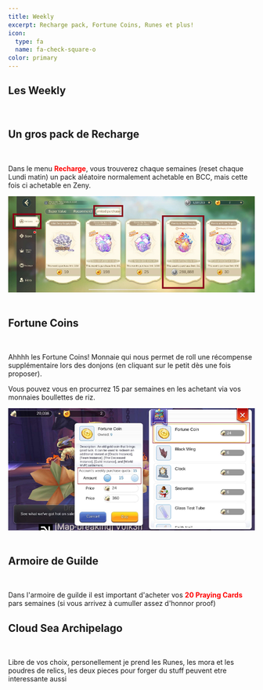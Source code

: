 ```yaml
---
title: Weekly
excerpt: Recharge pack, Fortune Coins, Runes et plus!
icon:
  type: fa
  name: fa-check-square-o
color: primary
---
```


## Les Weekly
<br>

## Un gros pack de Recharge
<br>
<p>Dans le menu <font color="red"><b>Recharge</b></font>, vous trouverez chaque semaines (reset chaque Lundi matin) un pack aléatoire normalement achetable en BCC, mais cette fois ci achetable en Zeny.</p>

<center><img src="../../../assets/images/routines/weekly/pack_recharge_zeny.png" style="max-width: 100%; height: auto;" alt="Pack Recharge BCC to Zeny" /></center><br>

## Fortune Coins
<br>
<p>Ahhhh les Fortune Coins! Monnaie qui nous permet de roll une récompense supplémentaire lors des donjons (en cliquant sur le petit dès une fois proposer).</p>

<p>Vous pouvez vous en procurrez 15 par semaines en les achetant via vos monnaies boullettes de riz.</p>

<center><img src="../../../assets/images/routines/weekly/fortune_coin.png" style="max-width: 100%; height: auto;" alt="Fortune Coin" /></center><br>

## Armoire de Guilde
<br>
<p>Dans l'armoire de guilde il est important d'acheter vos <font color="red"><b>20 Praying Cards</b></font> pars semaines (si vous arrivez à cumuller assez d'honnor proof)</p>

## Cloud Sea Archipelago
<br>
<p>Libre de vos choix, personellement je prend les Runes, les mora et les poudres de relics, les deux pieces pour forger du stuff peuvent etre interessante aussi</p>
